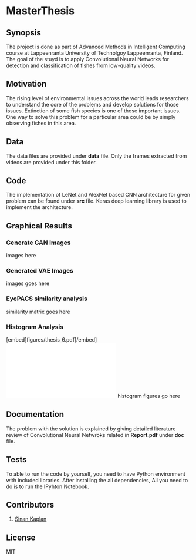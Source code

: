 # MasterThesis

## Synopsis

The project is done as part of Advanced Methods in Intelligent Computing course at Lappeenranta University of Technolgoy Lappeenranta, Finland. The goal of the stuyd is to apply Convolutional Neural Networks for detection and classification of fishes from low-quality videos.

## Motivation

The rising level of environmental issues across the world leads researchers to understand the core of the problems and develop solutions for those issues. Extinction of some fish species is one of those important issues. One way to solve this problem for a particular area could be by simply observing fishes in this area. 

## Data 

The data files are provided under **data** file. Only the frames extracted from videos are provided under this folder.

## Code 

The implementation of LeNet and AlexNet based CNN architecture for given problem can be found under **src** file. Keras deep learning library is used to implement the architecture. 

## Graphical Results
### Generate GAN Images
images here
### Generated VAE Images
images goes here
### EyePACS similarity analysis
similarity matrix goes here
### Histogram Analysis
[embed]figures/thesis_6.pdf[/embed]
![Image of Yaktocat](figures/thesis_1.pdf)
histogram figures go here



## Documentation

The problem with the solution is explained by giving detailed literature review of Convolutional Neural Netwroks related  in **Report.pdf**  under **doc** file.


## Tests

To able to run the code by yourself, you need to have Python environment with included libraries. After installing the all dependencies, All you need to do is to run the IPyhton Notebook. 


## Contributors
1. [Sinan Kaplan](https://www.linkedin.com/in/kaplansinan/)

## License

MIT
